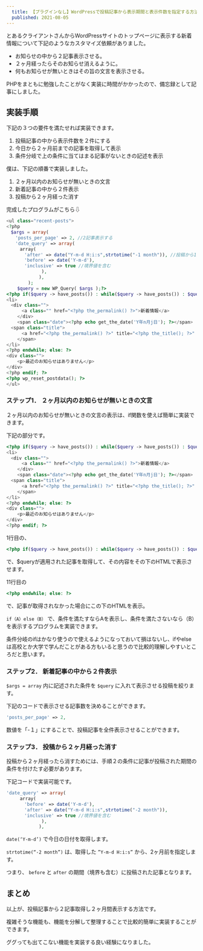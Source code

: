 ```yaml
---
  title: 【プラグインなし】WordPressで投稿記事から表示期間と表示件数を指定する方法
  published: 2021-08-05
---
```



とあるクライアントさんからWordPressサイトのトップページに表示する新着情報について下記のようなカスタマイズ依頼がありました。

- お知らせの中から２記事表示させる。
- ２ヶ月経ったらそのお知らせ消えるように。
- 何もお知らせが無いときはその旨の文言を表示させる。

PHPをまともに勉強したことがなく実装に時間がかかったので、備忘録として記事にしました。


## 実装手順

下記の３つの要件を満たせれば実装できます。

1. 投稿記事の中から表示件数を２件にする
2. 今日から２ヶ月前までの記事を取得して表示
3. 条件分岐で上の条件に当てはまる記事がないときの記述を表示

僕は、下記の順番で実装しました。

1. ２ヶ月以内のお知らせが無いときの文言
2. 新着記事の中から２件表示
3. 投稿から２ヶ月経った消す

完成したプログラムがこちら⇩

```php
<ul class="recent-posts">
<?php
　$args = array(
　　'posts_per_page' => 2, //2記事表示する
　　'date_query' => array(
　　　array(
　　　　'after' => date("Y-m-d H:i:s",strtotime("-1 month")), //投稿から1か月後
　　　　'before' => date('Y-m-d'),
　　　　'inclusive' => true //境界値を含む
			 ),
			),
		);
	$query = new WP_Query( $args );?>
<?php if($query -> have_posts()) : while($query -> have_posts()) : $query->the_post(); ?>
<li>
　<div class="">
	　<a class="" href="<?php the_permalink() ?>">新着情報</a>
	</div>
	<span class="date"><?php echo get_the_date('Y年n月j日'); ?></span>
　<span class="title">
	　<a href="<?php the_permalink() ?>" title="<?php the_title(); ?>" rel="bookmark"><?php the_title(); ?></a>
	</span>
</li>
<?php endwhile; else: ?>
<div class="">
	<p>最近のお知らせはありません</p>
</div>
<?php endif; ?>
<?php wp_reset_postdata(); ?>
</ul>
```



### ステップ1． ２ヶ月以内のお知らせが無いときの文言

２ヶ月以内のお知らせが無いときの文言の表示は、if関数を使えば簡単に実装できます。

下記の部分です。

```php
<?php if($query -> have_posts()) : while($query -> have_posts()) : $query->the_post(); ?>
<li>
　<div class="">
	　<a class="" href="<?php the_permalink() ?>">新着情報</a>
	</div>
	<span class="date"><?php echo get_the_date('Y年n月j日'); ?></span>
　<span class="title">
	　<a href="<?php the_permalink() ?>" title="<?php the_title(); ?>" rel="bookmark"><?php the_title(); ?></a>
	</span>
</li>
<?php endwhile; else: ?>
<div class="">
	<p>最近のお知らせはありません</p>
</div>
<?php endif; ?>
```

1行目の、

```php
<?php if($query -> have_posts()) : while($query -> have_posts()) : $query->the_post(); ?>
```

で、$queryが適用された記事を取得して、その内容をその下のHTMLで表示させます。

11行目の

```php
<?php endwhile; else: ?>
```

で、記事が取得されなかった場合にこの下のHTMLを表示。

`if（A）else（B）` で、条件を満たすならAを表示し、条件を満たさないなら（B）を表示するプログラムを実装できます。

条件分岐のifはかなり使うので使えるようになっておいて損はないし、ifやelseは高校とか大学で学んだことがある方もいると思うので比較的理解しやすいところだと思います。

### ステップ2． 新着記事の中から２件表示


`$args = array` 内に記述された条件を `$query` に入れて表示させる投稿を絞ります。

下記のコードで表示させる記事数を決めることができます。

```php
'posts_per_page' => 2,
```

数値を「-１」にすることで、投稿記事を全件表示させることができます。

### ステップ3． 投稿から２ヶ月経った消す

投稿から２ヶ月経ったら消すためには、手順２の条件に記事が投稿された期間の条件を付けたす必要があります。

下記コードで実装可能です。

```php
'date_query' => array(
　　　array(
　　　　'before' => date('Y-m-d'),
　　　　'after' => date("Y-m-d H:i:s",strtotime("-2 month")), 
　　　　'inclusive' => true //境界値を含む
			 ),
			),
```
`date(‘Y-m-d’)` で今日の日付を取得します。

`strtotime(“-2 month”)` は、取得した `”Y-m-d H:i:s”` から、2ヶ月前を指定します。

つまり、 `before` と `after` の期間（境界も含む）に投稿された記事となります。

## まとめ

以上が、投稿記事から２記事取得し２ヶ月間表示する方法です。

複雑そうな機能も、機能を分解して整理することで比較的簡単に実装することができます。

ググっても出てこない機能を実装する良い経験になりました。